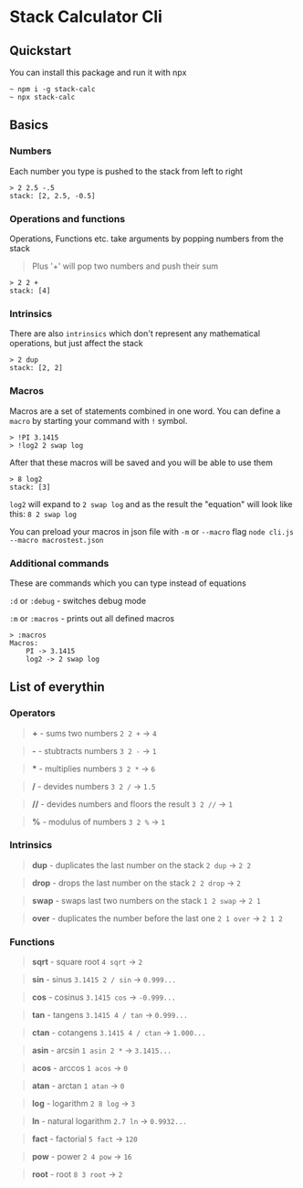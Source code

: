 # Stack Calculator Cli

## Quickstart

You can install this package and run it with npx

```
~ npm i -g stack-calc
~ npx stack-calc
```

## Basics

### Numbers
Each number you type is pushed to the stack from left to right
```
> 2 2.5 -.5
stack: [2, 2.5, -0.5]
```

### Operations and functions
Operations, Functions etc. take arguments by popping numbers from the stack
> Plus '+' will pop two numbers and push their sum
```
> 2 2 +
stack: [4]
```

### Intrinsics
There are also `intrinsics` which don't represent any mathematical operations, but just affect the stack
```
> 2 dup
stack: [2, 2]
```

### Macros
Macros are a set of statements combined in one word.
You can define a `macro` by starting your command with `!` symbol.
```
> !PI 3.1415
> !log2 2 swap log
```
After that these macros will be saved and you will be able to use them
```
> 8 log2
stack: [3]
```
`log2` will expand to `2 swap log` and as the result the "equation" will look like this:
`8 2 swap log`

You can preload your macros in json file with `-m` or `--macro` flag
`node cli.js --macro macrostest.json`

### Additional commands

These are commands which you can type instead of equations

`:d` or `:debug` - switches debug mode

`:m` or `:macros` - prints out all defined macros

```
> :macros
Macros:
    PI -> 3.1415
    log2 -> 2 swap log
```

## List of everythin

### Operators


> **+** - sums two numbers `2 2 +` -> `4`

> **-** - stubtracts numbers `3 2 -` -> `1`

> **\*** - multiplies numbers `3 2 *` -> `6`

> **/** - devides numbers `3 2 /` -> `1.5`

> **//** - devides numbers and floors the result `3 2 //` -> `1`

> **%** - modulus of numbers `3 2 %` -> `1`

### Intrinsics


> **dup** - duplicates the last number on the stack `2 dup` -> `2 2`

> **drop** - drops the last number on the stack `2 2 drop` -> `2`

> **swap** - swaps last two numbers on the stack `1 2 swap` -> `2 1`

> **over** - duplicates the number before the last one `2 1 over` -> `2 1 2`

### Functions

> **sqrt** - square root `4 sqrt` -> `2`

> **sin** - sinus `3.1415 2 / sin` -> `0.999...`

> **cos** - cosinus `3.1415 cos` -> `-0.999...`

> **tan** - tangens `3.1415 4 / tan` -> `0.999...`

> **ctan** - cotangens `3.1415 4 / ctan` -> `1.000...`

> **asin** - arcsin `1 asin 2 *` -> `3.1415...`

> **acos** - arccos `1 acos` -> `0`

> **atan** - arctan `1 atan` -> `0`

> **log** - logarithm `2 8 log` -> `3`

> **ln** - natural logarithm `2.7 ln` -> `0.9932...`

> **fact** - factorial `5 fact` -> `120`

> **pow** - power `2 4 pow` -> `16`

> **root** - root `8 3 root` -> `2`
